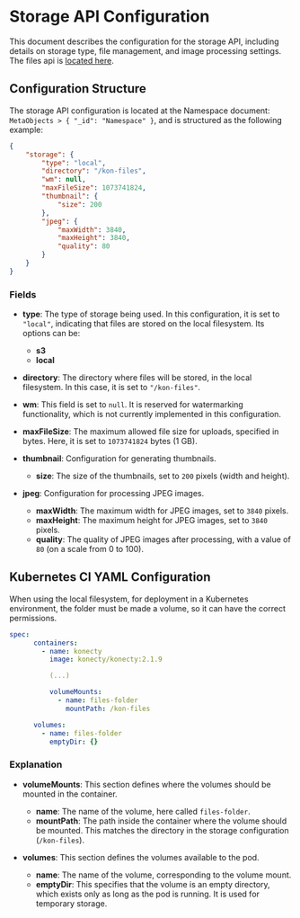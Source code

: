 # Storage API Configuration

This document describes the configuration for the storage API, including details on storage type, file management, and image processing settings.
The files api is [located here](./src/server/routes/rest/file/).

## Configuration Structure

The storage API configuration is located at the Namespace document: `MetaObjects > { "_id": "Namespace" }`, and is structured as the following example:

```json
{
	"storage": {
		"type": "local",
		"directory": "/kon-files",
		"wm": null,
		"maxFileSize": 1073741824,
		"thumbnail": {
			"size": 200
		},
		"jpeg": {
			"maxWidth": 3840,
			"maxHeight": 3840,
			"quality": 80
		}
	}
}
```

### Fields

-   **type**: The type of storage being used. In this configuration, it is set to `"local"`, indicating that files are stored on the local filesystem. Its options can be:
    -   **s3**
    -   **local**
-   **directory**: The directory where files will be stored, in the local filesystem. In this case, it is set to `"/kon-files"`.

-   **wm**: This field is set to `null`. It is reserved for watermarking functionality, which is not currently implemented in this configuration.

-   **maxFileSize**: The maximum allowed file size for uploads, specified in bytes. Here, it is set to `1073741824` bytes (1 GB).

-   **thumbnail**: Configuration for generating thumbnails.

    -   **size**: The size of the thumbnails, set to `200` pixels (width and height).

-   **jpeg**: Configuration for processing JPEG images.
    -   **maxWidth**: The maximum width for JPEG images, set to `3840` pixels.
    -   **maxHeight**: The maximum height for JPEG images, set to `3840` pixels.
    -   **quality**: The quality of JPEG images after processing, with a value of `80` (on a scale from 0 to 100).

## Kubernetes CI YAML Configuration

When using the local filesystem, for deployment in a Kubernetes environment, the folder must be made a volume, so it can have the correct permissions.

```yaml
spec:
      containers:
        - name: konecty
          image: konecty/konecty:2.1.9

          (...)

          volumeMounts:
            - name: files-folder
              mountPath: /kon-files

      volumes:
        - name: files-folder
          emptyDir: {}
```

### Explanation

-   **volumeMounts**: This section defines where the volumes should be mounted in the container.

    -   **name**: The name of the volume, here called `files-folder`.
    -   **mountPath**: The path inside the container where the volume should be mounted. This matches the directory in the storage configuration (`/kon-files`).

-   **volumes**: This section defines the volumes available to the pod.
    -   **name**: The name of the volume, corresponding to the volume mount.
    -   **emptyDir**: This specifies that the volume is an empty directory, which exists only as long as the pod is running. It is used for temporary storage.

